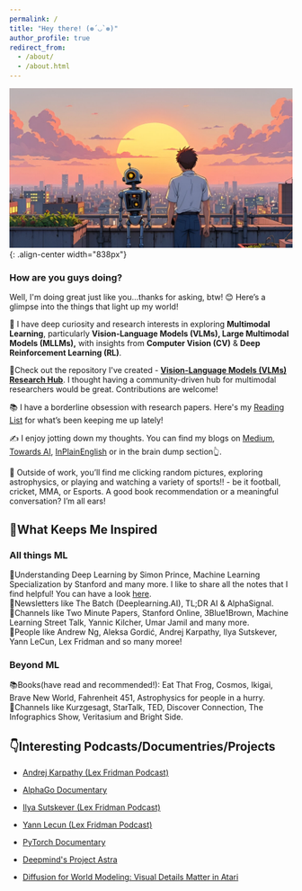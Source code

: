 ```yaml
---
permalink: /
title: "Hey there! (❁´◡`❁)"
author_profile: true
redirect_from: 
  - /about/
  - /about.html
---
```


![multimodality](bd0cb474-993e-4dea-b383-125a0b56fea4.jpg){: .align-center width="838px"}  



### How are you guys doing?
Well, I'm doing great just like you...thanks for asking, btw! 😊 Here’s a glimpse into the things that light up my world!

🔭 I have deep curiosity and research interests in exploring **Multimodal Learning**, particularly **Vision-Language Models (VLMs), Large Multimodal Models (MLLMs),** with insights from **Computer Vision (CV)** & **Deep Reinforcement Learning (RL)**.

📌Check out the repository I've created - [**Vision-Language Models (VLMs) Research Hub**](https://github.com/thubZ09/vision-language-model-hub.git). I thought having a community-driven hub for multimodal researchers would be great. Contributions are welcome!

📚 I have a borderline obsession with research papers. Here's my [Reading List](https://huggingface.co/collections/thubZ9/my-reading-list-677bbae8877a0efbab57392f) for what’s been keeping me up lately!

✍️ I enjoy jotting down my thoughts. You can find my blogs on [Medium](https://medium.com/@thube09), [Towards AI](https://pub.towardsai.net/), [InPlainEnglish](https://plainenglish.io/author/yash-thube) or in the brain dump section👆.

🌿 Outside of work, you’ll find me clicking random pictures, exploring astrophysics, or playing and watching a variety of sports!! - be it football, cricket, MMA, or Esports. A good book recommendation or a meaningful conversation? I’m all ears!

## 🤔What Keeps Me Inspired

### **All things ML**
📖Understanding Deep Learning by Simon Prince, Machine Learning Specialization by Stanford and many more. I like to share all the notes that I find helpful! You can have a look [here](https://github.com/thubZ09/vision-language-model-hub/tree/main/Notes).  
📰Newsletters like The Batch (Deeplearning.AI), TL;DR AI & AlphaSignal.  
🎥Channels like Two Minute Papers, Stanford Online, 3Blue1Brown, Machine Learning Street Talk, Yannic Kilcher, Umar Jamil and many more.  
🌟People like Andrew Ng, Aleksa Gordić, Andrej Karpathy, Ilya Sutskever, Yann LeCun, Lex Fridman and so many moree!

### **Beyond ML**
📚Books(have read and recommended!): Eat That Frog, Cosmos, Ikigai, Brave New World, Fahrenheit 451, Astrophysics for people in a hurry.   
🎥Channels like Kurzgesagt, StarTalk, TED, Discover Connection, The Infographics Show, Veritasium and Bright Side.  

## 👇Interesting Podcasts/Documentries/Projects

- [Andrej Karpathy (Lex Fridman Podcast)](https://youtu.be/cdiD-9MMpb0?si=1PtizFt-uvhkE9o-)

- [AlphaGo Documentary](https://youtu.be/WXuK6gekU1Y?si=DqVB_ogiDWzB_wLA)

- [Ilya Sutskever (Lex Fridman Podcast)](https://youtu.be/13CZPWmke6A?si=A9eFIilC--d4eWWn)

- [Yann Lecun (Lex Fridman Podcast)](https://youtu.be/5t1vTLU7s40?si=jeSK8GB-ffm6yvzY)

- [PyTorch Documentary](https://youtu.be/rgP_LBtaUEc?si=VzII-WzJGbvncgyX)

- [Deepmind's Project Astra](https://deepmind.google/technologies/project-astra/)

- [Diffusion for World Modeling:
Visual Details Matter in Atari](https://diamond-wm.github.io/)




  